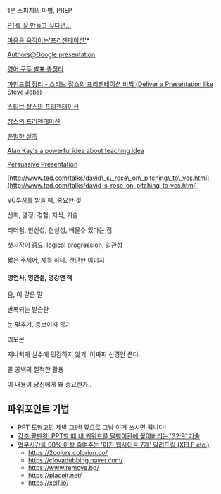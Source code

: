 
1분 스피치의 마법, PREP

[PT를 잘 만들고 싶다면...](http://twiny.tistory.com/1668)

[마음을 움직이는'프리젠테이션'](http://moreover.co.kr/2460514 "http://moreover.co.kr/2460514")*

[Authors@Google presentation](http://www.presentationzen.com/presentationzen/2008/04/authorsgoogle-p.html "http://www.presentationzen.com/presentationzen/2008/04/authorsgoogle-p.html")

[영어 구두 발표 총정리](http://moai.tistory.com/498 "영어 구두 발표 총정리")

[마인드맵 정리 - 스티브 잡스의 프리젠테이션 비법 (Deliver a Presentation like Steve Jobs)](http://mandki.tistory.com/39 "http://mandki.tistory.com/39")

[스티브 잡스의 프리젠테이션](http://architect.tistory.com/442 "http://architect.tistory.com/442")

[잡스의 프리젠테이션](http://blog.naver.com/knbawe/110032644932 "http://blog.naver.com/knbawe/110032644932")

[은밀한 설득](http://inuit.co.kr/1561 "http://inuit.co.kr/1561")

[Alan Kay's a powerful idea about teaching idea](http://moai.tistory.com/764 "http://moai.tistory.com/764")

[Persuasive Presentation](http://neonebula.egloos.com/2208505 "http://neonebula.egloos.com/2208505")

[http://www.ted.com/talks/david\_s\_rose\_on\_pitching\_to\_vcs.html](http://www.ted.com/talks/david_s_rose_on_pitching_to_vcs.html)

VC투자를 받을 때, 중요한 것

신뢰, 열정, 경험, 지식, 기술

리더쉽, 헌신성, 현실성, 배울수 있다는 점

첫시작이 중요. logical progression, 일관성

짧은 주제어, 제목 하나. 간단한 이미지


#### 명연사, 명연설, 명강연 책

음, 어 같은 말

반복되는 말습관

눈 맞추기, 등보이지 않기

리모콘

지나치게 실수에 민감하지 않기. 어짜피 신경안 쓴다.

말 공백의 절적한 활용

이 내용이 당신에게 왜 중요한가..

## 파워포인트 기법
- [PPT 도형고민 제발 그만! 앞으로 그냥 이거 쓰시면 됩니다!](https://www.youtube.com/watch?v=XMSz_fwMb5M)
- [강조 끝판왕! PPT할 때 내 키워드를 달팽이관에 꽃아버리는 '32:9' 기술](https://www.youtube.com/watch?v=q8zMAZa8Jwo)
- [업무시간을 90% 이상 줄여주는 '미친 웹사이트 7개' 알려드림 (XELF etc.)](https://www.youtube.com/watch?v=-iD7xNi7ly8)
  - https://2colors.colorion.co/ 
  - https://clovadubbing.naver.com/
  - https://www.remove.bg/
  - https://placeit.net/
  - https://xelf.io/
